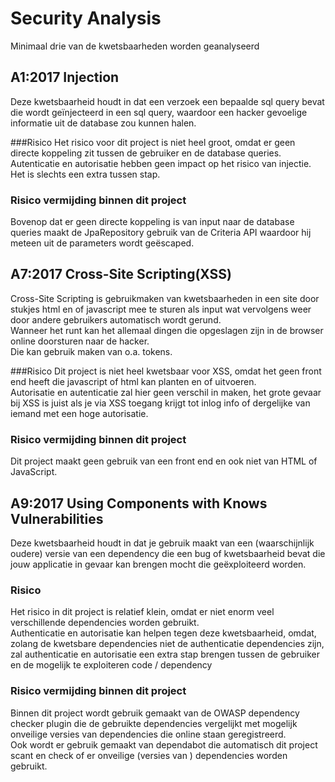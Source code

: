 # Security Analysis
Minimaal drie van de kwetsbaarheden worden geanalyseerd

## A1:2017 Injection
Deze kwetsbaarheid houdt in dat een verzoek een bepaalde sql query bevat die wordt geïnjecteerd in een sql query, 
waardoor een hacker gevoelige informatie uit de database zou kunnen halen.

###Risico
Het risico voor dit project is niet heel groot, omdat er geen directe koppeling zit tussen de gebruiker en de database queries.
Autenticatie en autorisatie hebben geen impact op het risico van injectie. Het is slechts een extra tussen stap.

### Risico vermijding binnen dit project
Bovenop dat er geen directe koppeling is van input naar de database queries maakt de JpaRepository gebruik van de 
Criteria API waardoor hij meteen uit de parameters wordt geëscaped.

## A7:2017 Cross-Site Scripting(XSS)
Cross-Site Scripting is gebruikmaken van kwetsbaarheden in een site door stukjes html en of javascript mee te sturen als input wat vervolgens weer door andere gebruikers automatisch wordt gerund.  
Wanneer het runt kan het allemaal dingen die opgeslagen zijn in de browser online doorsturen naar de hacker.   
Die kan gebruik maken van o.a. tokens.   

###Risico
Dit project is niet heel kwetsbaar voor XSS, omdat het geen front end heeft die javascript of html kan planten en of uitvoeren.  
Autorisatie en autenticatie zal hier geen verschil in maken, het grote gevaar bij XSS is juist als je via XSS toegang krijgt tot inlog info of dergelijke van iemand met een hoge autorisatie.  

### Risico vermijding binnen dit project
Dit project maakt geen gebruik van een front end en ook niet van HTML of JavaScript.

## A9:2017 Using Components with Knows Vulnerabilities
Deze kwetsbaarheid houdt in dat je gebruik maakt van een (waarschijnlijk oudere) versie van 
een dependency die een bug of kwetsbaarheid bevat die jouw applicatie in gevaar kan brengen mocht die geëxploiteerd worden.

### Risico
Het risico in dit project is relatief klein, omdat er niet enorm veel verschillende dependencies worden gebruikt.  
Authenticatie en autorisatie kan helpen tegen deze kwetsbaarheid, omdat, zolang de kwetsbare dependencies niet de authenticatie dependencies zijn,  
 zal authenticatie en autorisatie een extra stap brengen tussen de gebruiker en de mogelijk te exploiteren code / dependency

### Risico vermijding binnen dit project
Binnen dit project wordt gebruik gemaakt van de OWASP dependency checker plugin die de gebruikte dependencies vergelijkt met mogelijk onveilige versies van dependencies die online staan geregistreerd.  
    Ook wordt er gebruik gemaakt van dependabot die automatisch dit project scant en check of er onveilige (versies van ) dependencies worden gebruikt.